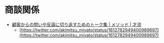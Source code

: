 # 商談関係

- [顧客からの問いや反論に切り返すためのトーク集 | メソッド | 才流](https://sairu.co.jp/method/15023/)
  - [https://twitter.com/akimitsu_miyato/status/1612782949400989697](https://twitter.com/akimitsu_miyato/status/1612782949400989697)